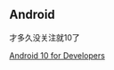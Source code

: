 ## Android

才多久没关注就10了

[Android 10 for Developers](https://developer.android.com/about/versions/10/highlights)
